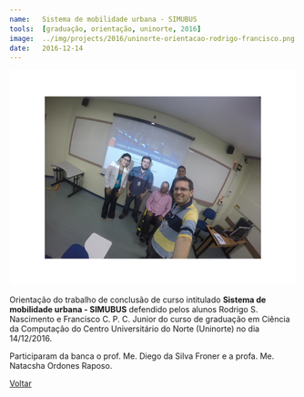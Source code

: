 ```yaml
---
name:  	Sistema de mobilidade urbana - SIMUBUS
tools: 	[graduação, orientação, uninorte, 2016]
image: 	../img/projects/2016/uninorte-orientacao-rodrigo-francisco.png
date: 	2016-12-14
---
```


![](../img/projects/2016/uninorte-orientacao-rodrigo-francisco.png)

Orientação do trabalho de conclusão de curso intitulado **Sistema de mobilidade urbana - SIMUBUS** defendido pelos alunos Rodrigo S. Nascimento e Francisco C. P. C. Junior do curso de graduação em Ciência da Computação do Centro Universitário do Norte (Uninorte) no dia 14/12/2016. 

Participaram da banca o prof. Me. Diego da Silva Froner e a profa. Me. Natacsha Ordones Raposo. 

<p class="text-center">
	<a class="btn btn-outline-primary mt-1" href="{{ site.baseurl }}/projects/">Voltar</a>
</p>
